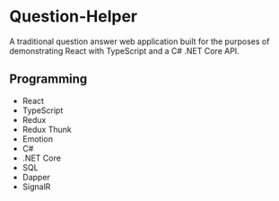 # Question-Helper

A traditional question answer web application built for the purposes of demonstrating React with TypeScript and a C# .NET Core API.

## Programming

- React
- TypeScript
- Redux
- Redux Thunk
- Emotion
- C#
- .NET Core
- SQL
- Dapper
- SignalR
